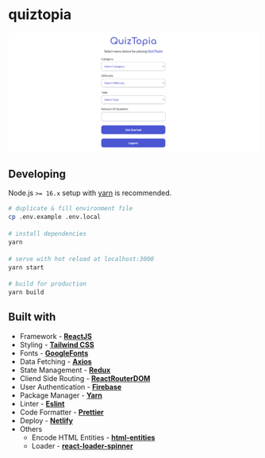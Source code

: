 # quiztopia

[![QuizTopia Image](public/quiztopia.png)](https://quiztopia-beta.netlify.app)

## Developing

Node.js `>= 16.x` setup with [yarn](https://yarnpkg.com/) is recommended.

```bash
# duplicate & fill environment file
cp .env.example .env.local

# install dependencies
yarn

# serve with hot reload at localhost:3000
yarn start

# build for production
yarn build
```

## Built with

- Framework - [**ReactJS**](https://reactjs.org/)
- Styling - [**Tailwind CSS**](https://tailwindcss.com/)
- Fonts - [**GoogleFonts**](https://fonts.google.com/)
- Data Fetching - [**Axios**](https://axios-http.com/)
- State Management - [**Redux**](https://redux-toolkit.js.org/)
- Cliend Side Routing - [**ReactRouterDOM**](https://reactrouter.com/)
- User Authentication - [**Firebase**](https://firebase.google.com/)
- Package Manager - [**Yarn**](https://yarnpkg.com/)
- Linter - [**Eslint**](https://eslint.org/)
- Code Formatter - [**Prettier**](https://prettier.io/)
- Deploy - [**Netlify**](https://www.netlify.com/)
- Others
  - Encode HTML Entities - [**html-entities**](https://github.com/mdevils/html-entities)
  - Loader - [**react-loader-spinner**](https://mhnpd.github.io/react-loader-spinner/)
